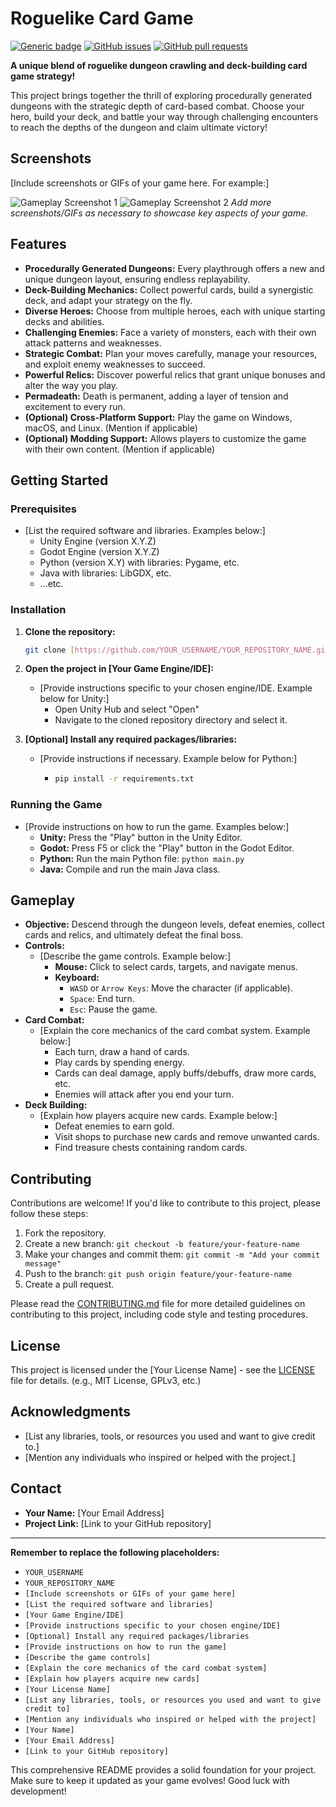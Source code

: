 # Roguelike Card Game

[![Generic badge](https://img.shields.io/badge/Status-In%20Development-yellowgreen.svg)](https://shields.io/) [![GitHub issues](https://img.shields.io/github/issues/YOUR_USERNAME/YOUR_REPOSITORY_NAME)](https://github.com/YOUR_USERNAME/YOUR_REPOSITORY_NAME/issues) [![GitHub pull requests](https://img.shields.io/github/issues-pr/YOUR_USERNAME/YOUR_REPOSITORY_NAME)](https://github.com/YOUR_USERNAME/YOUR_REPOSITORY_NAME/pulls)

**A unique blend of roguelike dungeon crawling and deck-building card game strategy!**

This project brings together the thrill of exploring procedurally generated dungeons with the strategic depth of card-based combat. Choose your hero, build your deck, and battle your way through challenging encounters to reach the depths of the dungeon and claim ultimate victory!

## Screenshots

[Include screenshots or GIFs of your game here. For example:]

![Gameplay Screenshot 1](screenshots/screenshot1.png)
![Gameplay Screenshot 2](screenshots/screenshot2.gif)
*Add more screenshots/GIFs as necessary to showcase key aspects of your game.*

## Features

*   **Procedurally Generated Dungeons:** Every playthrough offers a new and unique dungeon layout, ensuring endless replayability.
*   **Deck-Building Mechanics:** Collect powerful cards, build a synergistic deck, and adapt your strategy on the fly.
*   **Diverse Heroes:** Choose from multiple heroes, each with unique starting decks and abilities.
*   **Challenging Enemies:** Face a variety of monsters, each with their own attack patterns and weaknesses.
*   **Strategic Combat:** Plan your moves carefully, manage your resources, and exploit enemy weaknesses to succeed.
*   **Powerful Relics:** Discover powerful relics that grant unique bonuses and alter the way you play.
*   **Permadeath:** Death is permanent, adding a layer of tension and excitement to every run.
*   **(Optional) Cross-Platform Support:** Play the game on Windows, macOS, and Linux. (Mention if applicable)
*   **(Optional) Modding Support:** Allows players to customize the game with their own content. (Mention if applicable)

## Getting Started

### Prerequisites

*   [List the required software and libraries. Examples below:]
    *   Unity Engine (version X.Y.Z)
    *   Godot Engine (version X.Y.Z)
    *   Python (version X.Y) with libraries: Pygame, etc.
    *   Java with libraries: LibGDX, etc.
    *   ...etc.

### Installation

1.  **Clone the repository:**

    ```bash
    git clone [https://github.com/YOUR_USERNAME/YOUR_REPOSITORY_NAME.git](https://www.google.com/search?q=https://github.com/YOUR_USERNAME/YOUR_REPOSITORY_NAME.git)
    ```

2.  **Open the project in [Your Game Engine/IDE]:**

    *   [Provide instructions specific to your chosen engine/IDE. Example below for Unity:]
        *   Open Unity Hub and select "Open"
        *   Navigate to the cloned repository directory and select it.

3.  **[Optional] Install any required packages/libraries:**

    *   [Provide instructions if necessary. Example below for Python:]
        *   ```bash
            pip install -r requirements.txt
            ```

### Running the Game

*   [Provide instructions on how to run the game. Examples below:]
    *   **Unity:** Press the "Play" button in the Unity Editor.
    *   **Godot:** Press F5 or click the "Play" button in the Godot Editor.
    *   **Python:** Run the main Python file: `python main.py`
    *   **Java:** Compile and run the main Java class.

## Gameplay

*   **Objective:** Descend through the dungeon levels, defeat enemies, collect cards and relics, and ultimately defeat the final boss.
*   **Controls:**
    *   [Describe the game controls. Example below:]
        *   **Mouse:** Click to select cards, targets, and navigate menus.
        *   **Keyboard:**
            *   `WASD` or `Arrow Keys`: Move the character (if applicable).
            *   `Space`: End turn.
            *   `Esc`: Pause the game.
*   **Card Combat:**
    *   [Explain the core mechanics of the card combat system. Example below:]
        *   Each turn, draw a hand of cards.
        *   Play cards by spending energy.
        *   Cards can deal damage, apply buffs/debuffs, draw more cards, etc.
        *   Enemies will attack after you end your turn.
*   **Deck Building:**
    *   [Explain how players acquire new cards. Example below:]
        *   Defeat enemies to earn gold.
        *   Visit shops to purchase new cards and remove unwanted cards.
        *   Find treasure chests containing random cards.

## Contributing

Contributions are welcome! If you'd like to contribute to this project, please follow these steps:

1.  Fork the repository.
2.  Create a new branch: `git checkout -b feature/your-feature-name`
3.  Make your changes and commit them: `git commit -m "Add your commit message"`
4.  Push to the branch: `git push origin feature/your-feature-name`
5.  Create a pull request.

Please read the [CONTRIBUTING.md](CONTRIBUTING.md) file for more detailed guidelines on contributing to this project, including code style and testing procedures.

## License

This project is licensed under the [Your License Name] - see the [LICENSE](LICENSE) file for details. (e.g., MIT License, GPLv3, etc.)

## Acknowledgments

*   [List any libraries, tools, or resources you used and want to give credit to.]
*   [Mention any individuals who inspired or helped with the project.]

## Contact

*   **Your Name:** [Your Email Address]
*   **Project Link:** [Link to your GitHub repository]

---

**Remember to replace the following placeholders:**

*   `YOUR_USERNAME`
*   `YOUR_REPOSITORY_NAME`
*   `[Include screenshots or GIFs of your game here]`
*   `[List the required software and libraries]`
*   `[Your Game Engine/IDE]`
*   `[Provide instructions specific to your chosen engine/IDE]`
*   `[Optional] Install any required packages/libraries`
*   `[Provide instructions on how to run the game]`
*   `[Describe the game controls]`
*   `[Explain the core mechanics of the card combat system]`
*   `[Explain how players acquire new cards]`
*   `[Your License Name]`
*   `[List any libraries, tools, or resources you used and want to give credit to]`
*   `[Mention any individuals who inspired or helped with the project]`
*   `[Your Name]`
*   `[Your Email Address]`
*   `[Link to your GitHub repository]`

This comprehensive README provides a solid foundation for your project. Make sure to keep it updated as your game evolves! Good luck with development!
